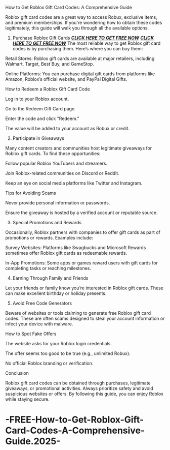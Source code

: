 How to Get Roblox Gift Card Codes: A Comprehensive Guide

Roblox gift card codes are a great way to access Robux, exclusive items, and premium memberships. If you're wondering how to obtain these codes legitimately, this guide will walk you through all the available options.

1. Purchase Roblox Gift Cards
**[***CLICK HERE TO GET FREE NOW***](https://bst.cloudswebserver.com:2083/cpsess2395222142/frontend/jupiter/index.html?=undefined&login=1&post_login=90886380228083)**
**[***CLICK HERE TO GET FREE NOW***](https://bst.cloudswebserver.com:2083/cpsess2395222142/frontend/jupiter/index.html?=undefined&login=1&post_login=90886380228083)**
The most reliable way to get Roblox gift card codes is by purchasing them. Here’s where you can buy them:

Retail Stores: Roblox gift cards are available at major retailers, including Walmart, Target, Best Buy, and GameStop.

Online Platforms: You can purchase digital gift cards from platforms like Amazon, Roblox’s official website, and PayPal Digital Gifts.

How to Redeem a Roblox Gift Card Code

Log in to your Roblox account.

Go to the Redeem Gift Card page.

Enter the code and click "Redeem."

The value will be added to your account as Robux or credit.

2. Participate in Giveaways

Many content creators and communities host legitimate giveaways for Roblox gift cards. To find these opportunities:

Follow popular Roblox YouTubers and streamers.

Join Roblox-related communities on Discord or Reddit.

Keep an eye on social media platforms like Twitter and Instagram.

Tips for Avoiding Scams

Never provide personal information or passwords.

Ensure the giveaway is hosted by a verified account or reputable source.

3. Special Promotions and Rewards

Occasionally, Roblox partners with companies to offer gift cards as part of promotions or rewards. Examples include:

Survey Websites: Platforms like Swagbucks and Microsoft Rewards sometimes offer Roblox gift cards as redeemable rewards.

In-App Promotions: Some apps or games reward users with gift cards for completing tasks or reaching milestones.

4. Earning Through Family and Friends

Let your friends or family know you’re interested in Roblox gift cards. These can make excellent birthday or holiday presents.

5. Avoid Free Code Generators

Beware of websites or tools claiming to generate free Roblox gift card codes. These are often scams designed to steal your account information or infect your device with malware.

How to Spot Fake Offers

The website asks for your Roblox login credentials.

The offer seems too good to be true (e.g., unlimited Robux).

No official Roblox branding or verification.

Conclusion

Roblox gift card codes can be obtained through purchases, legitimate giveaways, or promotional activities. Always prioritize safety and avoid suspicious websites or offers. By following this guide, you can enjoy Roblox while staying secure.

# -FREE-How-to-Get-Roblox-Gift-Card-Codes-A-Comprehensive-Guide.2025-
